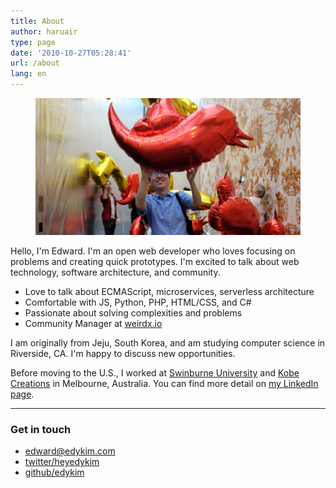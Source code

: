 ```yaml
---
title: About
author: haruair
type: page
date: '2010-10-27T05:28:41'
url: /about
lang: en
---
```


<figure>

![me with a red bird](./../../ko/pages/about/me-with-a-red-bird.jpg)

</figure>

Hello, I'm Edward. I'm an open web developer who loves focusing on problems and creating quick prototypes. I'm excited to talk about web technology, software architecture, and community.

- Love to talk about ECMAScript, microservices, serverless architecture
- Comfortable with JS, Python, PHP, HTML/CSS, and C#
- Passionate about solving complexities and problems
- Community Manager at [weirdx.io](http://weirdx.io)

I am originally from Jeju, South Korea, and am studying computer science in Riverside, CA. I'm happy to discuss new opportunities.

Before moving to the U.S., I worked at [Swinburne University](https://www.swinburne.edu.au/) and [Kobe Creations](https://kobecreations.com/) in Melbourne, Australia. You can find more detail on [my LinkedIn page](https://www.linkedin.com/in/edwardykim/).

<hr />

### Get in touch

- [edward@edykim.com](mailto:edward@edykim.com)
- [twitter/heyedykim](https://twitter.com/heyedykim)
- [github/edykim](https://github.com/edykim)
